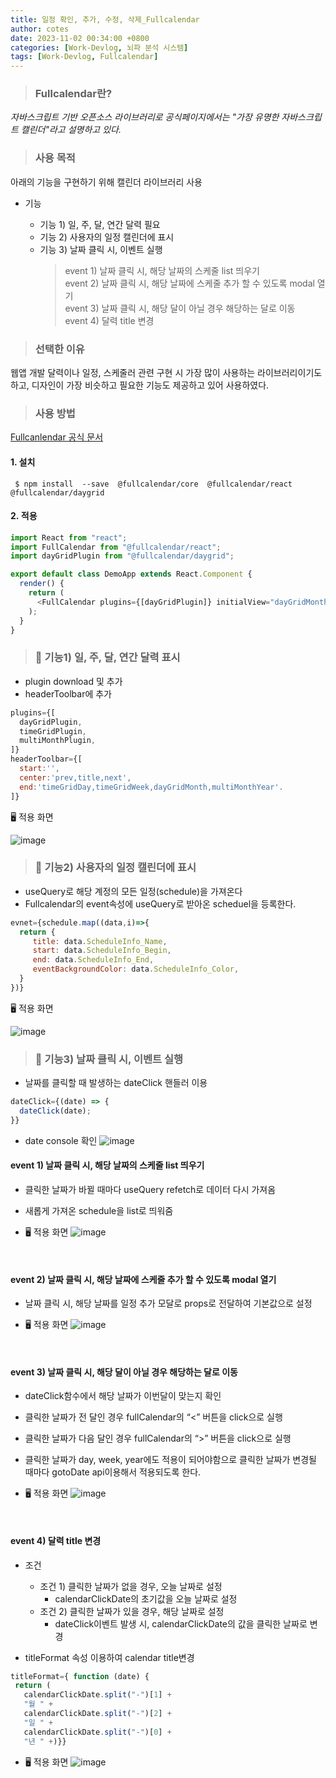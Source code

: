 ```yaml
---
title: 일정 확인, 추가, 수정, 삭제_Fullcalendar
author: cotes
date: 2023-11-02 00:34:00 +0800
categories: [Work-Devlog, 뇌파 분석 시스템]
tags: [Work-Devlog, Fullcalendar]
---
```


<!-- 프로젝트 작업하면서 했던 고민, 어떻게 해결했는지에 대한 내용이 담겨져있습니다. -->

> ### Fullcalendar란?

_자바스크립트 기반 오픈소스 라이브러리로 공식페이지에서는 "가장 유명한 자바스크립트 캘린더"라고 설명하고 있다._

> ### 사용 목적

아래의 기능을 구현하기 위해 캘린더 라이브러리 사용

- 기능

  - 기능 1) 일, 주, 달, 연간 달력 필요
  - 기능 2) 사용자의 일정 캘린더에 표시
  - 기능 3) 날짜 클릭 시, 이벤트 실행
    > event 1) 날짜 클릭 시, 해당 날짜의 스케줄 list 띄우기<br/>
    > event 2) 날짜 클릭 시, 해당 날짜에 스케줄 추가 할 수 있도록 modal 열기<br/>
    > event 3) 날짜 클릭 시, 해당 달이 아닐 경우 해당하는 달로 이동<br/>
    > event 4) 달력 title 변경

> ### 선택한 이유

웹앱 개발 달력이나 일정, 스케줄러 관련 구현 시 가장 많이 사용하는 라이브러리이기도 하고, 디자인이 가장 비슷하고 필요한 기능도 제공하고 있어 사용하였다.

> ### 사용 방법

[Fullcanlendar 공식 문서](https://fullcalendar.io/docs/react)

#### 1. 설치

```
 $ npm install  --save  @fullcalendar/core  @fullcalendar/react  @fullcalendar/daygrid
```

#### 2. 적용

```javascript
import React from "react";
import FullCalendar from "@fullcalendar/react";
import dayGridPlugin from "@fullcalendar/daygrid";

export default class DemoApp extends React.Component {
  render() {
    return (
      <FullCalendar plugins={[dayGridPlugin]} initialView="dayGridMonth" />
    );
  }
}
```

> ### 📌 기능1) 일, 주, 달, 연간 달력 표시

- plugin download 및 추가
- headerToolbar에 추가

```javascript
plugins={[
  dayGridPlugin,
  timeGridPlugin,
  multiMonthPlugin,
]}
headerToolbar={[
  start:'',
  center:'prev,title,next',
  end:'timeGridDay,timeGridWeek,dayGridMonth,multiMonthYear'.
]}
```

🖥️ 적용 화면

![image](https://github.com/hajung00/React-Sleact/assets/66300154/c84aea4d-9b84-423a-acf1-a108472e90a0)

> ### 📌 기능2) 사용자의 일정 캘린더에 표시

- useQuery로 해당 계정의 모든 일정(schedule)을 가져온다
- Fullcalendar의 event속성에 useQuery로 받아온 scheduel을 등록한다.

```javascript
evnet={schedule.map((data,i)=>{
  return {
     title: data.ScheduleInfo_Name,
     start: data.ScheduleInfo_Begin,
     end: data.ScheduleInfo_End,
     eventBackgroundColor: data.ScheduleInfo_Color,
  }
})}
```

🖥️ 적용 화면

![image](https://github.com/hajung00/React-Sleact/assets/66300154/a18e8365-e2eb-4d81-a8b3-e5b05628534a)

> ### 📌 기능3) 날짜 클릭 시, 이벤트 실행

- 날짜를 클릭할 때 발생하는 dateClick 핸들러 이용

```javascript
dateClick={(date) => {
  dateClick(date);
}}
```

- date console 확인
  ![image](https://github.com/hajung00/React-Sleact/assets/66300154/b4be40e6-9a93-4d0e-8386-ddb4b17cfde9)

#### event 1) 날짜 클릭 시, 해당 날짜의 스케줄 list 띄우기

- 클릭한 날짜가 바뀔 때마다 useQuery refetch로 데이터 다시 가져옴
- 새롭게 가져온 schedule을 list로 띄워줌

- 🖥️ 적용 화면
  ![image](https://github.com/hajung00/React-Sleact/assets/66300154/5ba6edba-6a69-457e-9c36-a7ab5a1d85ac)

<br/>

#### event 2) 날짜 클릭 시, 해당 날짜에 스케줄 추가 할 수 있도록 modal 열기

- 날짜 클릭 시, 해당 날짜를 일정 추가 모달로 props로 전달하여 기본값으로 설정

- 🖥️ 적용 화면
  ![image](https://github.com/hajung00/React-Sleact/assets/66300154/b7e48ad6-0e89-47ff-9efb-fbe1d87244af)

<br/>

#### event 3) 날짜 클릭 시, 해당 달이 아닐 경우 해당하는 달로 이동

- dateClick함수에서 해당 날짜가 이번달이 맞는지 확인
- 클릭한 날짜가 전 달인 경우 fullCalendar의 “<” 버튼을 click으로 실행
- 클릭한 날짜가 다음 달인 경우 fullCalendar의 “>” 버튼을 click으로 실행
- 클릭한 날짜가 day, week, year에도 적용이 되어야함으로 클릭한 날짜가 변경될 때마다
  gotoDate api이용해서 적용되도록 한다.

- 🖥️ 적용 화면
  ![image](https://github.com/hajung00/React-Sleact/assets/66300154/f92a2ad6-2f0d-4b52-b67e-842bace2bb1c)

<br/>

#### event 4) 달력 title 변경

- 조건

  - 조건 1) 클릭한 날짜가 없을 경우, 오늘 날짜로 설정
    - calendarClickDate의 초기값을 오늘 날짜로 설정
  - 조건 2) 클릭한 날짜가 있을 경우, 해당 날짜로 설정
    - dateClick이벤트 발생 시, calendarClickDate의 값을 클릭한 날짜로 변경

- titleFormat 속성 이용하여 calendar title변경

```javascript
titleFormat={ function (date) {
 return (
   calendarClickDate.split("-")[1] +
   "월 " +
   calendarClickDate.split("-")[2] +
   "일 " +
   calendarClickDate.split("-")[0] +
   "년 " +)}}
```

- 🖥️ 적용 화면
  ![image](https://github.com/hajung00/React-Sleact/assets/66300154/43f5c452-bc92-4359-8984-ecf410266e7f)
